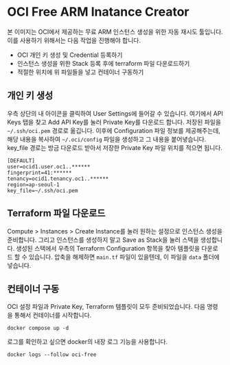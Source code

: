 # OCI Free ARM Inatance Creator
본 이미지는 OCI에서 제공하는 무료 ARM 인스턴스 생성을 위한 자동 재시도 툴입니다. 이를 사용하기 위해서는 다음 작업을 진행해야 합니다.

- OCI 개인 키 생성 및 Credential 등록하기
- 인스턴스 생성을 위한 Stack 등록 후에 terraform 파일 다운로드하기
- 적절한 위치에 위 파일들을 넣고 컨테이너 구동하기

## 개인 키 생성

우측 상단의 내 아이콘을 클릭하여 User Settings에 들어갈 수 있습니다. 여기에서 API Keys 탭을 찾고 Add API Key를 눌러 Private Key를 다운로드 합니다. 저장된 파일을 `~/.ssh/oci.pem` 경로로 옮깁니다. 이후에 Configuration 파일 정보를 제공해주는데, 해당 내용을 복사하여 `~/.oci/config` 파일을 생성하고 그 내용을 붙어녛습니다. key_file 경로는 방금 다운로드 받아서 저장한 Private Key 파일 위치를 적으면 됩니다.

```
[DEFAULT]
user=ocid1.user.oc1..******
fingerprint=41:******
tenancy=ocid1.tenancy.oc1..******
region=ap-seoul-1
key_file=~/.ssh/oci.pem
```

## Terraform 파일 다운로드

Compute > Instances > Create Instance를 눌러 원하는 설정으로 인스턴스 생성을 준비합니다. 그리고 인스턴스를 생성하지 말고 Save as Stack을 눌러 스택을 생성합니다. 생성된 스택에서 우측의 Terraform Configuration 항목을 찾아 템플릿을 다운로드 할 수 있습니다. 압축을 해제하면 `main.tf` 파일이 있을텐데, 이 파일을 `data` 폴더에 넣습니다.

## 컨테이너 구동

OCI 설정 파일과 Private Key, Terraform 템플릿이 모두 준비되었습니다. 다음 명령을 통해서 컨테이너를 시작합니다.
```
docker compose up -d
```
로그를 확인하고 싶으면 docker의 내장 로그 기능을 사용합니다.
```
docker logs --follow oci-free
```
